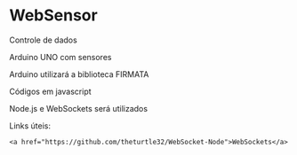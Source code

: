 <h1>WebSensor</h1>

Controle de dados

Arduino UNO com sensores

Arduino utilizará a biblioteca FIRMATA

Códigos em javascript

Node.js e WebSockets será utilizados

Links úteis:

	<a href="https://github.com/theturtle32/WebSocket-Node">WebSockets</a>
